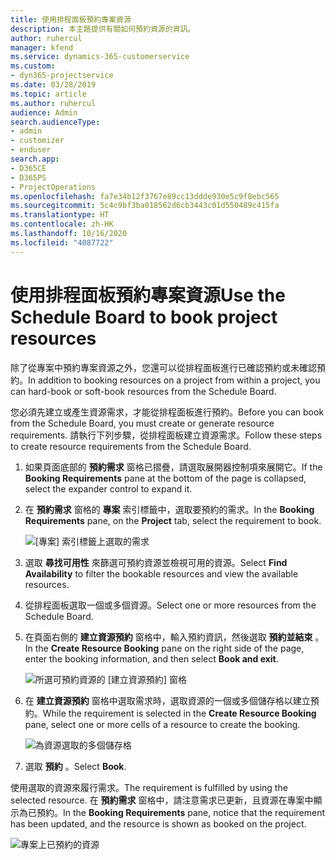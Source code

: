 ```yaml
---
title: 使用排程面板預約專案資源
description: 本主題提供有關如何預約資源的資訊。
author: ruhercul
manager: kfend
ms.service: dynamics-365-customerservice
ms.custom:
- dyn365-projectservice
ms.date: 03/28/2019
ms.topic: article
ms.author: ruhercul
audience: Admin
search.audienceType:
- admin
- customizer
- enduser
search.app:
- D365CE
- D365PS
- ProjectOperations
ms.openlocfilehash: fa7e34b12f3767e89cc13ddde930e5c9f8ebc565
ms.sourcegitcommit: 5c4c9bf3ba018562d6cb3443c01d550489c415fa
ms.translationtype: HT
ms.contentlocale: zh-HK
ms.lasthandoff: 10/16/2020
ms.locfileid: "4087722"
---
```

# <a name="use-the-schedule-board-to-book-project-resources"></a><span data-ttu-id="9bc67-103">使用排程面板預約專案資源</span><span class="sxs-lookup"><span data-stu-id="9bc67-103">Use the Schedule Board to book project resources</span></span>

<span data-ttu-id="9bc67-104">除了從專案中預約專案資源之外，您還可以從排程面板進行已確認預約或未確認預約。</span><span class="sxs-lookup"><span data-stu-id="9bc67-104">In addition to booking resources on a project from within a project, you can hard-book or soft-book resources from the Schedule Board.</span></span>

<span data-ttu-id="9bc67-105">您必須先建立或產生資源需求，才能從排程面板進行預約。</span><span class="sxs-lookup"><span data-stu-id="9bc67-105">Before you can book from the Schedule Board, you must create or generate resource requirements.</span></span> <span data-ttu-id="9bc67-106">請執行下列步驟，從排程面板建立資源需求。</span><span class="sxs-lookup"><span data-stu-id="9bc67-106">Follow these steps to create resource requirements from the Schedule Board.</span></span>

1. <span data-ttu-id="9bc67-107">如果頁面底部的 **預約需求** 窗格已摺疊，請選取展開器控制項來展開它。</span><span class="sxs-lookup"><span data-stu-id="9bc67-107">If the **Booking Requirements** pane at the bottom of the page is collapsed, select the expander control to expand it.</span></span>
2. <span data-ttu-id="9bc67-108">在 **預約需求** 窗格的 **專案** 索引標籤中，選取要預約的需求。</span><span class="sxs-lookup"><span data-stu-id="9bc67-108">In the **Booking Requirements** pane, on the **Project** tab, select the requirement to book.</span></span>

    ![[專案] 索引標籤上選取的需求](media/Resource-Management-image73.png)

3. <span data-ttu-id="9bc67-110">選取 **尋找可用性** 來篩選可預約資源並檢視可用的資源。</span><span class="sxs-lookup"><span data-stu-id="9bc67-110">Select **Find Availability** to filter the bookable resources and view the available resources.</span></span> 
4. <span data-ttu-id="9bc67-111">從排程面板選取一個或多個資源。</span><span class="sxs-lookup"><span data-stu-id="9bc67-111">Select one or more resources from the Schedule Board.</span></span> 
5. <span data-ttu-id="9bc67-112">在頁面右側的 **建立資源預約** 窗格中，輸入預約資訊，然後選取 **預約並結束** 。</span><span class="sxs-lookup"><span data-stu-id="9bc67-112">In the **Create Resource Booking** pane on the right side of the page, enter the booking information, and then select **Book and exit**.</span></span>

    ![所選可預約資源的 [建立資源預約] 窗格](media/Resource-Management-image74.png)

6. <span data-ttu-id="9bc67-114">在 **建立資源預約** 窗格中選取需求時，選取資源的一個或多個儲存格以建立預約。</span><span class="sxs-lookup"><span data-stu-id="9bc67-114">While the requirement is selected in the **Create Resource Booking** pane, select one or more cells of a resource to create the booking.</span></span>

    ![為資源選取的多個儲存格](media/Resource-Management-image75.png)

7. <span data-ttu-id="9bc67-116">選取 **預約** 。</span><span class="sxs-lookup"><span data-stu-id="9bc67-116">Select **Book**.</span></span>

<span data-ttu-id="9bc67-117">使用選取的資源來履行需求。</span><span class="sxs-lookup"><span data-stu-id="9bc67-117">The requirement is fulfilled by using the selected resource.</span></span> <span data-ttu-id="9bc67-118">在 **預約需求** 窗格中，請注意需求已更新，且資源在專案中顯示為已預約。</span><span class="sxs-lookup"><span data-stu-id="9bc67-118">In the **Booking Requirements** pane, notice that the requirement has been updated, and the resource is shown as booked on the project.</span></span>

![專案上已預約的資源](media/Resource-Management-image76.png)

